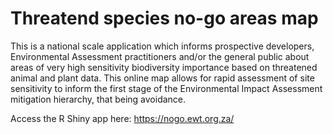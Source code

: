 # Threatend species no-go areas map


This is a national scale application which informs prospective developers, Environmental Assessment practitioners and/or the general public about areas of very high sensitivity biodiversity importance based on threatened animal and plant data. This online map allows for rapid assessment of site sensitivity to inform the first stage of the Environmental Impact Assessment mitigation hierarchy, that being avoidance.

Access the R Shiny app here: https://nogo.ewt.org.za/